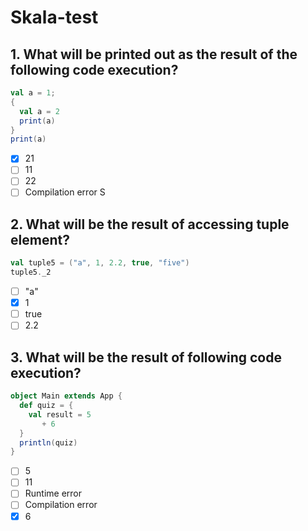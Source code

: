 # Skala-test
## 1. What will be printed out as the result of the following code execution?
```scala
val a = 1;
{
  val a = 2
  print(a)
}
print(a)
```
- [x] 21
- [ ] 11
- [ ] 22
- [ ] Compilation error  S
## 2. What will be the result of accessing tuple element?
```scala
val tuple5 = ("a", 1, 2.2, true, "five")
tuple5._2 
```
- [ ] "a"
- [x]	1
- [ ]	true
- [ ]	2.2
## 3. What will be the result of following code execution?
```scala
object Main extends App {
  def quiz = {
    val result = 5
       + 6
  }
  println(quiz)
} 
```
- [ ] 5
- [ ]	11
- [ ]	Runtime error
- [ ]	Compilation error
- [x]	6
